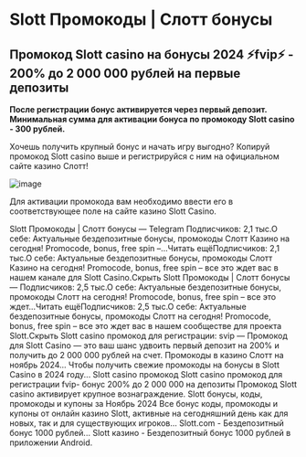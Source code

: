 # Slott Промокоды | Слотт бонусы

## Промокод Slott casino на бонусы 2024 ⚡️fvip⚡️ - 200% до 2 000 000 рублей на первые депозиты

**После регистрации бонус активируется через первый депозит. Минимальная сумма для активации бонуса по промокоду Slott casino - 300 рублей.**

Хочешь получить крупный бонус и начать игру выгодно? Копируй промокод Slott casino выше и регистрируйся с ним на официальном сайте казино Слотт! 

![image](https://github.com/user-attachments/assets/6c5a9acf-7e21-46bf-ac6f-3fdd1afd2e44)


Для активации промокода вам необходимо ввести его в соответствующее поле на сайте казино Slott Casino.

Slott Промокоды | Слотт бонусы — Telegram Подписчиков: 2,1 тыс.О себе: Актуальные бездепозитные бонусы, промокоды Слотт Казино на сегодня! Promocode, bonus, free spin –...Читать ещёПодписчиков: 2,1 тыс.О себе: Актуальные бездепозитные бонусы, промокоды Слотт Казино на сегодня! Promocode, bonus, free spin – все это ждет вас в нашем канале для Slott Casino.Скрыть
Slott Промокоды | Слотт бонусы — Подписчиков: 2,5 тыс.О себе: Актуальные бездепозитные бонусы, промокоды Слотт на сегодня! Promocode, bonus, free spin – все это ждет...Читать ещёПодписчиков: 2,5 тыс.О себе: Актуальные бездепозитные бонусы, промокоды Слотт на сегодня! Promocode, bonus, free spin – все это ждет вас в нашем сообществе для проекта Slott.Скрыть
Slott casino промокод для регистрации: svip — Промокод для Slott Casino — это ваш шанс удвоить первый депозит на 200% и получить до 2 000 000 рублей на счет.
Промокоды в казино Слотт на ноябрь 2024...
Чтобы получить свежие промокоды на бонусы в Slott Casino в 2024 году...
Slott casino промокод Slott casino промокод для регистрации fvip- бонус 200% до 2 000 000 на депозиты Промокод Slott casino активирует крупное вознаграждение.
Slott бонусы, коды, промокоды и купоны за Ноябрь 2024
Все бонус коды, промокоды и купоны от онлайн казино Slott, активные на сегодняшний день как для новых, так и для существующих игроков...
Slott.com - Бездепозитный бонус 1000 рублей...
Slott казино - Бездепозитный бонус 1000 рублей в приложении Android.
